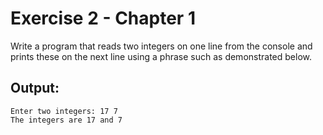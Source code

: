 # Exercise 2 - Chapter 1
Write a program that reads two integers on one line from the console and prints these on the next
line using a phrase such as demonstrated below.

## Output:
```
Enter two integers: 17 7
The integers are 17 and 7
```